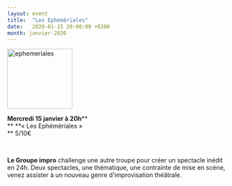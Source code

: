 ```yaml
---
layout: event
title:  "Les Ephémèriales"
date:   2020-01-15 20:00:00 +0200
month: janvier-2020
---
```

<img class=" size-thumbnail wp-image-7463 alignleft" src="http://localhost/wpagendarts/wp-content/uploads/2019/12/ephemeriales.jpg?w=150" alt="ephemeriales" width="150" height="138" srcset="http://localhost/wpagendarts/wp-content/uploads/2019/12/ephemeriales.jpg 2095w, http://localhost/wpagendarts/wp-content/uploads/2019/12/ephemeriales-300x275.jpg 300w, http://localhost/wpagendarts/wp-content/uploads/2019/12/ephemeriales-1024x940.jpg 1024w, http://localhost/wpagendarts/wp-content/uploads/2019/12/ephemeriales-768x705.jpg 768w, http://localhost/wpagendarts/wp-content/uploads/2019/12/ephemeriales-1536x1410.jpg 1536w, http://localhost/wpagendarts/wp-content/uploads/2019/12/ephemeriales-2048x1880.jpg 2048w, http://localhost/wpagendarts/wp-content/uploads/2019/12/ephemeriales-1200x1101.jpg 1200w, http://localhost/wpagendarts/wp-content/uploads/2019/12/ephemeriales-1980x1817.jpg 1980w" sizes="(max-width: 150px) 100vw, 150px" />

**Mercredi 15 janvier à 20h****  
** **« Les Ephémèriales »  
** 5/10€

&nbsp;

**Le Groupe impro** <span style="font-weight:400;">challenge une autre troupe pour créer un spectacle inédit en 24h. Deux spectacles, une thématique, une contrainte de mise en scène, venez assister à un nouveau genre d'improvisation théâtrale.</span>